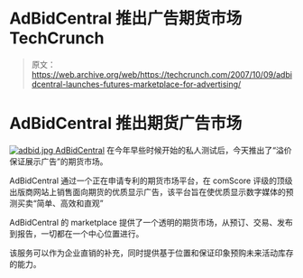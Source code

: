 # AdBidCentral 推出广告期货市场 TechCrunch

> 原文：<https://web.archive.org/web/https://techcrunch.com/2007/10/09/adbidcentral-launches-futures-marketplace-for-advertising/>

# AdBidCentral 推出期货广告市场

[![adbid.jpg](img/16cbc181281a621ea1adbf29a9893991.png) ](https://web.archive.org/web/20221207200825/http://www.adbidcentral.com/) [AdBidCentral](https://web.archive.org/web/20221207200825/http://www.adbidcentral.com/) 在今年早些时候开始的私人测试后，今天推出了“溢价保证展示广告”的期货市场。

AdBidCentral 通过一个正在申请专利的期货市场平台，在 comScore 评级的顶级出版商网站上销售面向期货的优质显示广告，该平台旨在使优质显示数字媒体的预测买卖“简单、高效和直观”

AdBidCentral 的 marketplace 提供了一个透明的期货市场，从预订、交易、发布到报告，一切都在一个中心位置进行。

该服务可以作为企业直销的补充，同时提供基于位置和保证印象预购未来活动库存的能力。